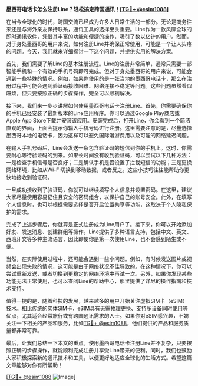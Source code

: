 **墨西哥电话卡怎么注册Line？轻松搞定跨国通讯！[[TG💪+ @esim1088](https://t.me/s/esim1088)]**

在当今全球化的时代，跨国交流已经成为许多人日常生活的一部分。无论是商务往来还是与海外亲友保持联系，通讯工具的选择至关重要。Line作为一款风靡全球的即时通讯软件，凭借其丰富的功能和便捷的操作，吸引了数以亿计的用户。然而，对于身处墨西哥的用户来说，如何注册Line并确保正常使用，可能是一个让人头疼的问题。今天，我们就来详细探讨一下这个问题，并提供实用的解决方案。

首先，我们需要了解Line的基本注册流程。Line的注册非常简单，通常只需要一部智能手机和一个有效的手机号码即可完成。但对于身处墨西哥的用户来说，可能会遇到一些特殊的情况。例如，如果你使用的是一张当地的墨西哥电话卡，那么在注册过程中可能会遇到验证码接收困难、网络连接不稳定等问题。这些问题虽然看似麻烦，但只要按照正确的步骤操作，完全可以顺利解决。

接下来，我们来一步步讲解如何使用墨西哥电话卡注册Line。首先，你需要确保你的手机已经安装了最新版本的Line应用程序。你可以通过Google Play商店或Apple App Store下载并安装该应用。安装完成后，打开Line，你会看到一个简洁直观的界面，上面会提示你输入手机号码进行注册。这里需要注意的是，尽量选择墨西哥本地的电话卡，因为这样可以避免国际漫游费用以及可能的网络延迟问题。

在输入手机号码后，Line会发送一条包含验证码的短信到你的手机上。这时，你需要耐心等待验证码的到来。如果长时间没有收到验证码，可以尝试以下几种方法：一是检查手机信号是否良好；二是确认手机是否设置了拦截短信的功能；三是更换网络环境，比如从Wi-Fi切换到移动数据，或者反之。这些小技巧往往能帮助你更快地接收到验证码。

一旦成功接收到了验证码，你就可以继续填写个人信息并设置密码。在这里，建议大家尽量使用容易记住且安全的密码组合，以保护自己的账号安全。此外，在填写个人信息时，也可以根据需要选择是否开启位置共享等功能，这取决于个人隐私保护的需求。

完成了上述步骤后，你就算是正式注册成为Line用户了。接下来，你可以开始添加好友、发送消息、创建群组等操作。Line提供了多种语言支持，包括中文、英文、西班牙文等多种主流语言，因此即使你是第一次使用Line，也不会感到陌生或不便。

当然，在实际使用过程中，还可能会遇到一些小问题。例如，有时候发送图片或视频会出现失败的情况，这可能是由于网络状况不佳导致的。在这种情况下，你可以尝试重新发送，或者切换到更稳定的网络环境中再试一次。另外，如果你发现某些功能无法正常使用，也可以查阅Line的帮助中心，那里提供了详尽的操作指南和技术支持。

值得一提的是，随着科技的发展，越来越多的用户开始关注虚拟SIM卡（eSIM）技术。相比传统的实体SIM卡，eSIM具有无需物理更换、支持多设备同时使用等优点，尤其适合经常旅行或有跨国通讯需求的人士。如果你对eSIM感兴趣，不妨关注一下相关的产品和服务，比如[TG💪+ @esim1088](https://t.me/s/esim1088)，他们提供的产品和服务质量都非常可靠。

最后，让我们总结一下本文的重点。使用墨西哥电话卡注册Line并不复杂，只要按照正确的步骤操作，就能顺利完成注册并享受Line带来的便利。同时，我们也鼓励大家积极探索新的通讯技术和工具，以便更好地适应全球化的生活方式。希望这篇文章能够对你有所帮助！

[[TG💪+ @esim1088](https://t.me/s/esim1088) ![Image](https://i.postimg.cc/4NQfJmqS/Snipaste-2025-05-13-00-14-12.png)]